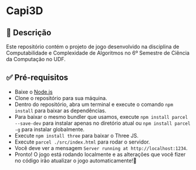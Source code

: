 # Capi3D

## 📜 Descrição
Este repositório contém o projeto de jogo desenvolvido na disciplina de Computabilidade e Complexidade de Algoritmos no 6º Semestre de Ciência da Computação no UDF.

## ✅ Pré-requisitos
- Baixe o [Node.js](https://nodejs.org)
- Clone o repositório para sua máquina.
- Dentro do repositório, abra um terminal e execute o comando `npm install` para baixar as dependências.
- Para baixar o mesmo bundler que usamos, execute `npm install parcel --save-dev` para instalar apenas no diretório atual ou `npm install parcel -g` para instalar globalmente.
- Execute `npm install three` para baixar o Three JS.
- Execute `parcel ./src/index.html` para rodar o servidor.
- Você deve ver a mensagem `Server running at http://localhost:1234`.
- Pronto! O jogo está rodando localmente e as alterações que você fizer no código irão atualizar o jogo automaticamente!🚀
